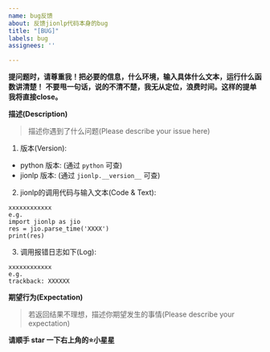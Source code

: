 ```yaml
---
name: bug反馈
about: 反馈jionlp代码本身的bug
title: "[BUG]"
labels: bug
assignees: ''

---
```

**提问题时，请尊重我！把必要的信息，什么环境，输入具体什么文本，运行什么函数讲清楚！**
**不要甩一句话，说的不清不楚，我无从定位，浪费时间。这样的提单我将直接close。**

**描述(Description)**

> 描述你遇到了什么问题(Please describe your issue here)

1. 版本(Version):
- python 版本: (通过 `python` 可查)
- jionlp 版本: (通过 `jionlp.__version__` 可查)

2. jionlp的调用代码与输入文本(Code & Text):
```
xxxxxxxxxxxx
e.g.
import jionlp as jio
res = jio.parse_time('XXXX')
print(res)
```

3. 调用报错日志如下(Log):
```
xxxxxxxxxxxx
e.g.
trackback: XXXXXX
```


**期望行为(Expectation)**

> 若返回结果不理想，描述你期望发生的事情(Please describe your expectation)


**请顺手 star 一下右上角的⭐小星星**

